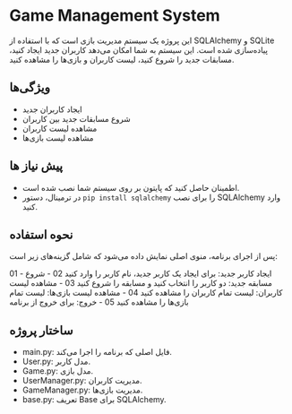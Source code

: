 # Game Management System

این پروژه یک سیستم مدیریت بازی است که با استفاده از SQLAlchemy و SQLite پیاده‌سازی شده است. این سیستم به شما امکان می‌دهد کاربران جدید ایجاد کنید، مسابقات جدید را شروع کنید، لیست کاربران و بازی‌ها را مشاهده کنید.

## ویژگی‌ها

- ایجاد کاربران جدید
- شروع مسابقات جدید بین کاربران
- مشاهده لیست کاربران
- مشاهده لیست بازی‌ها

 ## پیش نیاز ها

 - اطمینان حاصل کنید که پایتون بر روی سیستم شما نصب شده است.
 - در ترمینال، دستور `pip install sqlalchemy` را برای نصب SQLAlchemy وارد کنید.

## نحوه استفاده

پس از اجرای برنامه، منوی اصلی نمایش داده می‌شود که شامل گزینه‌های زیر است:

01 - ایجاد کاربر جدید: برای ایجاد یک کاربر جدید، نام کاربر را وارد کنید
02 - شروع مسابقه جدید: دو کاربر را انتخاب کنید و مسابقه را شروع کنید
03 - مشاهده لیست کاربران: لیست تمام کاربران را مشاهده کنید
04 - مشاهده لیست بازی‌ها: لیست تمام بازی‌ها را مشاهده کنید
05 - خروج: برای خروج از برنامه

## ساختار پروژه

- main.py: فایل اصلی که برنامه را اجرا می‌کند.
- User.py: مدل کاربر.
- Game.py: مدل بازی.
- UserManager.py: مدیریت کاربران.
- GameManager.py: مدیریت بازی‌ها.
- base.py: تعریف Base برای SQLAlchemy.